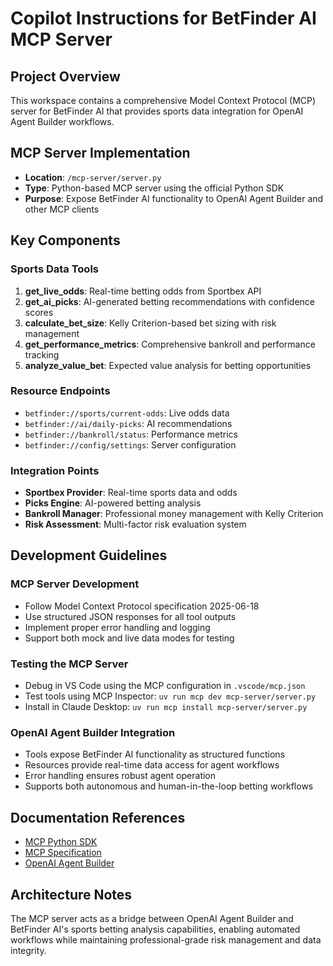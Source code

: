 # Copilot Instructions for BetFinder AI MCP Server

## Project Overview
This workspace contains a comprehensive Model Context Protocol (MCP) server for BetFinder AI that provides sports data integration for OpenAI Agent Builder workflows.

## MCP Server Implementation
- **Location**: `/mcp-server/server.py` 
- **Type**: Python-based MCP server using the official Python SDK
- **Purpose**: Expose BetFinder AI functionality to OpenAI Agent Builder and other MCP clients

## Key Components

### Sports Data Tools
1. **get_live_odds**: Real-time betting odds from Sportbex API
2. **get_ai_picks**: AI-generated betting recommendations with confidence scores
3. **calculate_bet_size**: Kelly Criterion-based bet sizing with risk management
4. **get_performance_metrics**: Comprehensive bankroll and performance tracking
5. **analyze_value_bet**: Expected value analysis for betting opportunities

### Resource Endpoints
- `betfinder://sports/current-odds`: Live odds data
- `betfinder://ai/daily-picks`: AI recommendations  
- `betfinder://bankroll/status`: Performance metrics
- `betfinder://config/settings`: Server configuration

### Integration Points
- **Sportbex Provider**: Real-time sports data and odds
- **Picks Engine**: AI-powered betting analysis
- **Bankroll Manager**: Professional money management with Kelly Criterion
- **Risk Assessment**: Multi-factor risk evaluation system

## Development Guidelines

### MCP Server Development
- Follow Model Context Protocol specification 2025-06-18
- Use structured JSON responses for all tool outputs
- Implement proper error handling and logging
- Support both mock and live data modes for testing

### Testing the MCP Server
- Debug in VS Code using the MCP configuration in `.vscode/mcp.json`
- Test tools using MCP Inspector: `uv run mcp dev mcp-server/server.py`
- Install in Claude Desktop: `uv run mcp install mcp-server/server.py`

### OpenAI Agent Builder Integration
- Tools expose BetFinder AI functionality as structured functions
- Resources provide real-time data access for agent workflows
- Error handling ensures robust agent operation
- Supports both autonomous and human-in-the-loop betting workflows

## Documentation References
- [MCP Python SDK](https://github.com/modelcontextprotocol/python-sdk)
- [MCP Specification](https://modelcontextprotocol.io/specification/2025-06-18/)
- [OpenAI Agent Builder](https://platform.openai.com/docs/agent-builder)

## Architecture Notes
The MCP server acts as a bridge between OpenAI Agent Builder and BetFinder AI's sports betting analysis capabilities, enabling automated workflows while maintaining professional-grade risk management and data integrity.